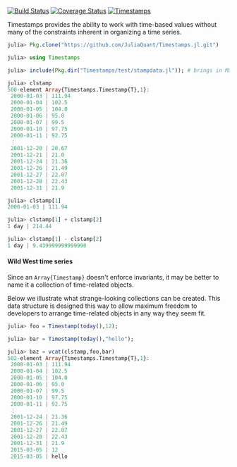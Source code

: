 [![Build Status](https://travis-ci.org/JuliaStats/Timestamps.jl.png)](https://travis-ci.org/JuliaStats/Timestamps.jl)
[![Coverage Status](https://coveralls.io/repos/JuliaStats/Timestamps.jl/badge.png?branch=master)](https://coveralls.io/r/JuliaStats/Timestamps.jl?branch=master)
[![Timestamps](http://pkg.julialang.org/badges/Timestamps_release.svg)](http://pkg.julialang.org/?pkg=Timestamps&ver=release)

Timestamps provides the ability to work with time-based values without many of the constraints inherent in organizing
a time series.

````julia
julia> Pkg.clone("https://github.com/JuliaQuant/Timestamps.jl.git")

julia> using Timestamps

julia> include(Pkg.dir("Timestamps/test/stampdata.jl")); # brings in MarketData, TimeSeries

julia> clstamp
500-element Array{Timestamps.Timestamp{T},1}:
 2000-01-03 | 111.94
 2000-01-04 | 102.5 
 2000-01-05 | 104.0 
 2000-01-06 | 95.0  
 2000-01-07 | 99.5  
 2000-01-10 | 97.75 
 2000-01-11 | 92.75 
 ⋮                  
 2001-12-20 | 20.67 
 2001-12-21 | 21.0  
 2001-12-24 | 21.36 
 2001-12-26 | 21.49 
 2001-12-27 | 22.07 
 2001-12-28 | 22.43 
 2001-12-31 | 21.9  

julia> clstamp[1]
2000-01-03 | 111.94

julia> clstamp[1] + clstamp[2]
1 day | 214.44

julia> clstamp[1] - clstamp[2]
1 day | 9.439999999999998
````

#### Wild West time series

Since an `Array{Timestamp}` doesn't enforce invariants, it may be better to name it a collection of time-related objects. 

Below we illustrate what strange-looking collections can be created. This data structure is designed this way to allow 
maximum freedom to developers to arrange time-related objects in any way they seem fit.

````julia
julia> foo = Timestamp(today(),12);

julia> bar = Timestamp(today(),"hello");

julia> baz = vcat(clstamp,foo,bar)
502-element Array{Timestamps.Timestamp{T},1}:
 2000-01-03 | 111.94
 2000-01-04 | 102.5 
 2000-01-05 | 104.0 
 2000-01-06 | 95.0  
 2000-01-07 | 99.5  
 2000-01-10 | 97.75 
 2000-01-11 | 92.75 
 ⋮                  
 2001-12-24 | 21.36 
 2001-12-26 | 21.49 
 2001-12-27 | 22.07 
 2001-12-28 | 22.43 
 2001-12-31 | 21.9  
 2015-03-05 | 12    
 2015-03-05 | hello 
````
